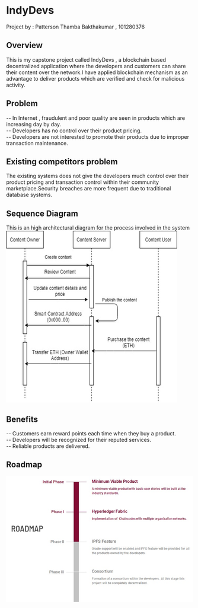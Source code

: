 # IndyDevs

Project by : Patterson Thamba Bakthakumar , 101280376

## Overview
This is my capstone project called IndyDevs ,  a blockchain based decentralized application where the developers and customers can share their content over the network.I have applied blockchain mechanism as an advantage to deliver products which are verified and check for malicious activity.

## Problem
 -- In Internet , fraudulent and poor quality are seen in products which are increasing day by day.\
 -- Developers has no control over their product pricing.\
 -- Developers are not interested to promote their products due to improper transaction maintenance.

## Existing competitors problem
The existing systems does not give the developers much control over their product pricing and transaction control within their community marketplace.Security breaches are more frequent due to traditional database systems.

## Sequence Diagram 
This is an high architectural diagram for the process involved in the system
![Seqeunce Diagram](/Sequence_Diagram.jpg)

## Benefits
 -- Customers earn reward points each time when they buy a product.\
 -- Developers will be recognized for their reputed services.\
 -- Reliable products are delivered.

## Roadmap
![Roadmap Diagram](/Roadmap.jpg)
